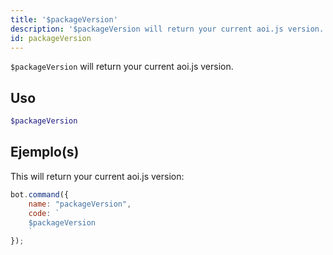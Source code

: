 ```yaml
---
title: '$packageVersion'
description: '$packageVersion will return your current aoi.js version.'
id: packageVersion
---
```


`$packageVersion` will return your current aoi.js version.

## Uso

```php
$packageVersion
```

## Ejemplo(s)

This will return your current aoi.js version:

```javascript
bot.command({
    name: "packageVersion",
    code: `
    $packageVersion
    `
});
```